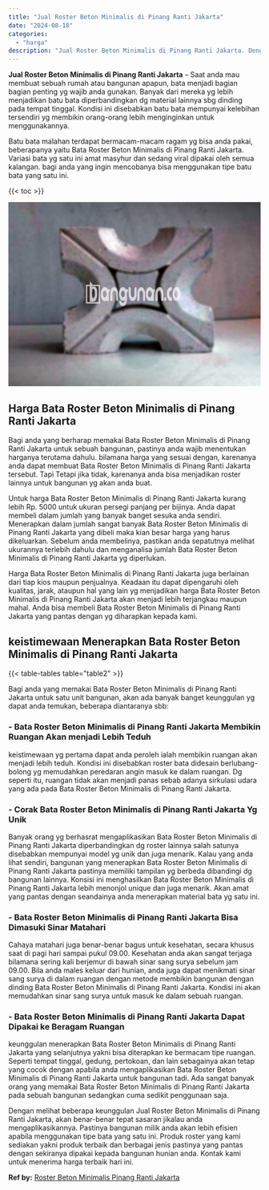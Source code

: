 ```yaml
---
title: "Jual Roster Beton Minimalis di Pinang Ranti Jakarta"
date: "2024-08-18"
categories: 
  - "harga"
description: "Jual Roster Beton Minimalis di Pinang Ranti Jakarta. Dengan melihat beberapa keunggulan Jual Roster Beton Minimalis di Pinang Ranti Jakarta, akan benar-benar..."
---
```


**Jual Roster Beton Minimalis di Pinang Ranti Jakarta** – Saat anda mau membuat sebuah rumah atau bangunan apapun, bata menjadi bagian bagian penting yg wajib anda gunakan. Banyak dari mereka yg lebih menjadikan batu bata diperbandingkan dg material lainnya sbg dinding pada tempat tinggal. Kondisi ini disebabkan batu bata mempunyai kelebihan tersendiri yg membikin orang-orang lebih menginginkan untuk menggunakannya.

Batu bata malahan terdapat bermacam-macam ragam yg bisa anda pakai, beberapanya yaitu Bata Roster Beton Minimalis di Pinang Ranti Jakarta. Variasi bata yg satu ini amat masyhur dan sedang viral dipakai oleh semua kalangan. bagi anda yang ingin mencobanya bisa menggunakan tipe batu bata yang satu ini.

{{< toc >}}

![Jual Roster Beton Minimalis di Pinang Ranti Jakarta](/images/bata-roster-minimalis-15.png)

## Harga Bata Roster Beton Minimalis di Pinang Ranti Jakarta

Bagi anda yang berharap memakai Bata Roster Beton Minimalis di Pinang Ranti Jakarta untuk sebuah bangunan, pastinya anda wajib menentukan harganya terutama dahulu. bilamana harga yang sesuai dengan, karenanya anda dapat membuat Bata Roster Beton Minimalis di Pinang Ranti Jakarta tersebut. Tapi Tetapi jika tidak, karenanya anda bisa menjadikan roster lainnya untuk bangunan yg akan anda buat.

Untuk harga Bata Roster Beton Minimalis di Pinang Ranti Jakarta kurang lebih Rp. 5000 untuk ukuran persegi panjang per bijinya. Anda dapat membeli dalam jumlah yang banyak banget sesuka anda sendiri. Menerapkan dalam jumlah sangat banyak Bata Roster Beton Minimalis di Pinang Ranti Jakarta yang dibeli maka kian besar harga yang harus dikeluarkan. Sebelum anda membelinya, pastikan anda sepatutnya melihat ukurannya terlebih dahulu dan menganalisa jumlah Bata Roster Beton Minimalis di Pinang Ranti Jakarta yg diperlukan.

Harga Bata Roster Beton Minimalis di Pinang Ranti Jakarta juga berlainan dari tiap kios maupun penjualnya. Keadaan itu dapat dipengaruhi oleh kualitas, jarak, ataupun hal yang lain yg menjadikan harga Bata Roster Beton Minimalis di Pinang Ranti Jakarta akan menjadi lebih terjangkau maupun mahal. Anda bisa membeli Bata Roster Beton Minimalis di Pinang Ranti Jakarta yang pantas dengan yg diharapkan kepada kami.

## keistimewaan Menerapkan Bata Roster Beton Minimalis di Pinang Ranti Jakarta

{{< table-tables table="table2" >}}

Bagi anda yang memakai Bata Roster Beton Minimalis di Pinang Ranti Jakarta untuk satu unit bangunan, akan ada banyak banget keunggulan yg dapat anda temukan, beberapa diantaranya sbb:

### \- Bata Roster Beton Minimalis di Pinang Ranti Jakarta Membikin Ruangan Akan menjadi Lebih Teduh

keistimewaan yg pertama dapat anda peroleh ialah membikin ruangan akan menjadi lebih teduh. Kondisi ini disebabkan roster bata didesain berlubang-bolong yg memudahkan peredaran angin masuk ke dalam ruangan. Dg seperti itu, ruangan tidak akan menjadi panas sebab adanya sirkulasi udara yang ada pada Bata Roster Beton Minimalis di Pinang Ranti Jakarta.

### \- Corak Bata Roster Beton Minimalis di Pinang Ranti Jakarta Yg Unik

Banyak orang yg berhasrat mengaplikasikan Bata Roster Beton Minimalis di Pinang Ranti Jakarta diperbandingkan dg roster lainnya salah satunya disebabkan mempunyai model yg unik dan juga menarik. Kalau yang anda lihat sendiri, bangunan yang menerapkan Bata Roster Beton Minimalis di Pinang Ranti Jakarta pastinya memiliki tampilan yg berbeda dibandingi dg bangunan lainnya. Konsisi ini menghasilkan Bata Roster Beton Minimalis di Pinang Ranti Jakarta lebih menonjol unique dan juga menarik. Akan amat yang pantas dengan seandainya anda menerapkan material bata yg satu ini.

### \- Bata Roster Beton Minimalis di Pinang Ranti Jakarta Bisa Dimasuki Sinar Matahari

Cahaya matahari juga benar-benar bagus untuk kesehatan, secara khusus saat di pagi hari sampai pukul 09.00. Kesehatan anda akan sangat terjaga bilamana sering kali berjemur di bawah sinar sang surya sebelum jam 09.00. Bila anda males keluar dari hunian, anda juga dapat menikmati sinar sang surya di dalam ruangan dengan metode membikin bangunan dengan dinding Bata Roster Beton Minimalis di Pinang Ranti Jakarta. Kondisi ini akan memudahkan sinar sang surya untuk masuk ke dalam sebuah ruangan.

### \- Bata Roster Beton Minimalis di Pinang Ranti Jakarta Dapat Dipakai ke Beragam Ruangan

keunggulan menerapkan Bata Roster Beton Minimalis di Pinang Ranti Jakarta yang selanjutnya yakni bisa diterapkan ke bermacam tipe ruangan. Seperti tempat tinggal, gedung, pertokoan, dan lain sebagainya akan tetap yang cocok dengan apabila anda mengaplikasikan Bata Roster Beton Minimalis di Pinang Ranti Jakarta untuk bangunan tadi. Ada sangat banyak orang yang memakai Bata Roster Beton Minimalis di Pinang Ranti Jakarta pada sebuah bangunan sedangkan cuma sedikit penggunaan saja.

Dengan melihat beberapa keunggulan Jual Roster Beton Minimalis di Pinang Ranti Jakarta, akan benar-benar tepat sasaran jikalau anda mengaplikasikannya. Pastinya bangunan milik anda akan lebih efisien apabila menggunakan tipe bata yang satu ini. Produk roster yang kami sediakan yakni produk terbaik dan berbagai jenis pastinya yang pantas dengan sekiranya dipakai kepada bangunan hunian anda. Kontak kami untuk menerima harga terbaik hari ini.

**Ref by:** [Roster Beton Minimalis Pinang Ranti Jakarta](https://id.wikipedia.org/wiki/Roster)
